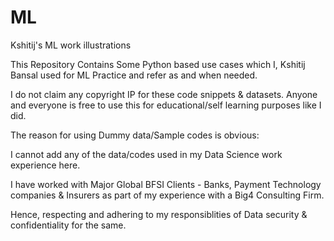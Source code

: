 # ML

Kshitij's ML work illustrations

This Repository Contains Some Python based use cases which I, Kshitij Bansal used for ML Practice and refer as and when needed.

I do not claim any copyright IP for these code snippets & datasets. 
Anyone and everyone is free to use this for educational/self learning purposes like I did.

The reason for using Dummy data/Sample codes is obvious: 

I cannot add any of the data/codes used in my Data Science work experience here. 

I have worked with Major Global BFSI Clients - Banks, Payment Technology companies & Insurers as part of my experience with a Big4 Consulting Firm. 

Hence, respecting and adhering to my responsiblities of Data security & confidentiality for the same.
